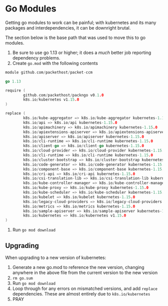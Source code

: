 # Go Modules

Getting go modules to work can be painful; with kubernetes and its many packages and interdependencies, it can be downright
brutal.

The section below is the base path that was used to move this to go modules.

1. Be sure to use go 1.13 or higher; it does a _much_ better job reporting dependency problems.
1. Create `go.mod` with the following contents

```go
module github.com/packethost/packet-ccm

go 1.13

require (
        github.com/packethost/packngo v0.1.0
        k8s.io/kubernetes v1.15.0
)

replace (
        k8s.io/kube-aggregator => k8s.io/kube-aggregator kubernetes-1.15.0
        k8s.io/api => k8s.io/api kubernetes-1.15.0
        k8s.io/apimachinery => k8s.io/apimachinery kubernetes-1.15.0
        k8s.io/apiextensions-apiserver => k8s.io/apiextensions-apiserver kubernetes-1.15.0
        k8s.io/apiserver => k8s.io/apiserver kubernetes-1.15.0
        k8s.io/cli-runtime => k8s.io/cli-runtime kubernetes-1.15.0
        k8s.io/client-go => k8s.io/client-go kubernetes-1.15.0
        k8s.io/cloud-provider => k8s.io/cloud-provider kubernetes-1.15.0
        k8s.io/cli-runtime => k8s.io/cli-runtime kubernetes-1.15.0
        k8s.io/cluster-bootstrap => k8s.io/cluster-bootstrap kubernetes-1.15.0
        k8s.io/code-generator => k8s.io/code-generator kubernetes-1.15.0
        k8s.io/component-base => k8s.io/component-base kubernetes-1.15.0
        k8s.io/cri-api => k8s.io/cri-api kubernetes-1.15.0
        k8s.io/csi-translation-lib => k8s.io/csi-translation-lib kubernetes-1.15.0
        k8s.io/kube-controller-manager => k8s.io/kube-controller-manager kubernetes-1.15.0
        k8s.io/kube-proxy => k8s.io/kube-proxy kubernetes-1.15.0
        k8s.io/kube-scheduler => k8s.io/kube-scheduler kubernetes-1.15.0
        k8s.io/kubelet => k8s.io/kubelet kubernetes-1.15.0
        k8s.io/legacy-cloud-providers => k8s.io/legacy-cloud-providers kubernetes-1.15.0
        k8s.io/metrics => k8s.io/metrics kubernetes-1.15.0
        k8s.io/sample-apiserver => k8s.io/sample-apiserver kubernetes-1.15.0
        k8s.io/kubernetes => k8s.io/kubernetes v1.15.0
)
```

1. Run `go mod download`

## Upgrading

When upgrading to a new version of kubernetes:

1. Generate a new go.mod to reference the new version, changing anywhere in the above file from the current version to the new version
1. `rm go.sum`
1. Run `go mod download`
1. Loop through for any errors on mismatched versions, and add `replace` dependencies. These are almost entirely due to `k8s.io/kubernetes`
1. PRAY


